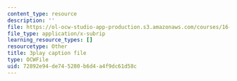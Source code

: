 ```yaml
---
content_type: resource
description: ''
file: https://ol-ocw-studio-app-production.s3.amazonaws.com/courses/16-687-private-pilot-ground-school-january-iap-2019/72892e94de745280b6d4a4f9dc61d58c_jeI3wpulyPw.vtt
file_type: application/x-subrip
learning_resource_types: []
resourcetype: Other
title: 3play caption file
type: OCWFile
uid: 72892e94-de74-5280-b6d4-a4f9dc61d58c
---
```

